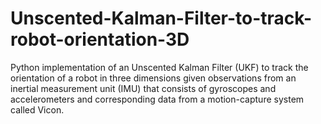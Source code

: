 # Unscented-Kalman-Filter-to-track-robot-orientation-3D
Python implementation of an Unscented Kalman Filter (UKF) to track the orientation of a robot in three dimensions given observations from an inertial measurement unit (IMU) that consists of gyroscopes and accelerometers and corresponding data from a motion-capture system called Vicon.
